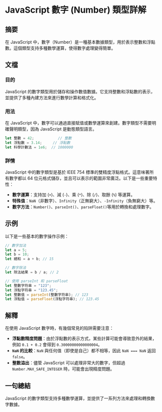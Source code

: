 <!--
Meta Description: # JavaScript 數字 (Number) 類型詳解 ## 摘要 在 JavaScript 中，數字（Number）是一種基本數據類型，用於表示整數和浮點數。這個類型支持多種數學運算，使得數字處理變得簡單。 ## 文檔 ### 目的 JavaScript 的數字類型用於儲存和操作數值數據。它支...
Meta Keywords: javascript, let, nan, number, 123
-->

# JavaScript 數字 (Number) 類型詳解

## 摘要
在 JavaScript 中，數字（Number）是一種基本數據類型，用於表示整數和浮點數。這個類型支持多種數學運算，使得數字處理變得簡單。

## 文檔
### 目的
JavaScript 的數字類型用於儲存和操作數值數據。它支持整數和浮點數的表示，並提供了多種內建方法來進行數學計算和格式化。

### 用法
在 JavaScript 中，數字可以通過直接賦值或數學運算來創建。數字類型不需要明確聲明類型，因為 JavaScript 是動態類型語言。

```javascript
let 整數 = 42;           // 整數
let 浮點數 = 3.14;     // 浮點數
let 科學計數法 = 1e6;  // 1000000
```

### 詳情
JavaScript 中的數字類型是基於 IEEE 754 標準的雙精度浮點格式。這意味著所有數字都以 64 位元格式儲存，並且可以表示的範圍非常廣泛。以下是一些重要特性：
- **數字運算**：支持加 (`+`)、減 (`-`)、乘 (`*`)、除 (`/`)、取餘 (`%`) 等運算。
- **特殊值**：`NaN`（非數字）、`Infinity`（正無窮大）、`-Infinity`（負無窮大）等。
- **數字方法**：`Number()`、`parseInt()`、`parseFloat()`等用於轉換和處理數字。

## 示例
以下是一些基本的數字操作示例：

```javascript
// 數字加法
let a = 5;
let b = 10;
let 總和 = a + b; // 15

// 數字除法
let 除法結果 = b / a; // 2

// 使用 parseInt 和 parseFloat
let 整數字符串 = "123";
let 浮點字符串 = "123.45";
let 整數值 = parseInt(整數字符串); // 123
let 浮點值 = parseFloat(浮點字符串); // 123.45
```

## 解釋
在使用 JavaScript 數字時，有幾個常見的陷阱需要注意：
- **浮點數精度問題**：由於浮點數的表示方式，某些計算可能會導致意外的結果，例如 `0.1 + 0.2` 會得到 `0.30000000000000004`。
- **`NaN` 的比較**：`NaN` 與任何值（即使是自己）都不相等，因此 `NaN === NaN` 返回 `false`。
- **整數溢出**：儘管 JavaScript 可以處理非常大的數字，但超過 `Number.MAX_SAFE_INTEGER` 時，可能會出現精度問題。

## 一句總結
JavaScript 的數字類型支持多種數學運算，並提供了一系列方法來處理和轉換數字數據。